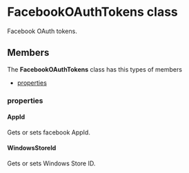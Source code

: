 
# FacebookOAuthTokens class

Facebook OAuth tokens.

## Members

The **FacebookOAuthTokens** class has this types of members

* [properties](#properties)

### properties

#### AppId

Gets or sets facebook AppId.

#### WindowsStoreId

Gets or sets Windows Store ID.
